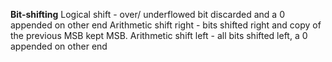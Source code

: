 **Bit-shifting**
Logical shift - over/ underflowed bit discarded and a 0 appended on other end
Arithmetic shift right - bits shifted right and copy of the previous MSB kept MSB.
Arithmetic shift left - all bits shifted left, a 0 appended on other end
